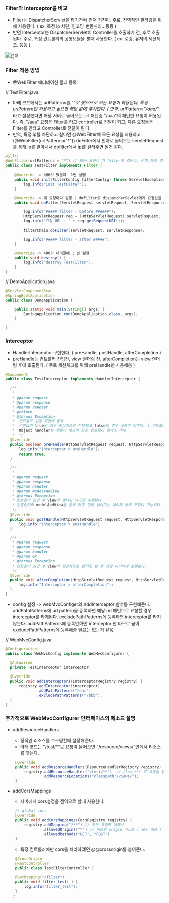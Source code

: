 ### Filter와 Interceptor를 비교
 - Filter는 DispatcherServlet을 타기전에 먼저 거친다. 주로, 전역적인 필터링을 위해 사용된다. ( ex. 특정 ip 차단, 인코딩 변환처리.. 등등 )
 - 반면 Interceptor는 DispatcherServlet이 Controller를 호출하기 전, 후로 호출된다. 주로, 특정 컨트롤러의 공통모듈을 뺄때 사용한다. ( ex. 로깅, 유저의 세션체크..등등 )
 
![캡처](https://user-images.githubusercontent.com/21052356/102745880-65ff7180-43a0-11eb-8f79-8936d172caaa.png)


### Filter 적용 방법
 - @WebFilter 에너테이션 필터 등록

// TestFilter.java
- 아래 코드에서는 urlPatterns를 "*"로 했으므로 모든 요청이 허용된다. 특정 urlPattern만 허용하고 싶으면 해당 값에 추가한다. ( 만약, urlPattern="/aaa/*" 라고 설정했다면 해당 서버로 들어오는
url 패턴중 "/aaa"의 패턴만 요청이 허용된다. 즉, "/aaa" 요청은 Filter를 타고 controller로 전달이 되고, 다른 요청들은 Filter를 안타고 Controller로 전달이 된다.
- 만약, 특정 ip를 차단하고 싶다면 @WebFilter에 모든 요청을 허용하고 (@WebFilter(urlPatterns="*")) doFilter에서 인자로 들어오는 servletRequest를 통해 ip를 알아내서 dofilter에서 ip를 걸러주면
될거 같다.

```java
@Slf4j
@WebFilter(urlPatterns = "*") // 모든 요청이 다 filter에 걸린다. 만약,특정 경로의 요청만 걸리게 하고 싶으면 해당 경로를 적어주면 된다. ex) "/test/*"
public class TestFilter implements Filter {

    @Override -> 서버가 떴을때  1번 실행
    public void init(FilterConfig filterConfig) throws ServletException { 
        log.info("init TestFilter");
    }

    @Override -> 매 요청마다 실행 ( dofilter로 dispatcherSevlet에게 요청값을 전달 )
    public void doFilter(ServletRequest servletRequest, ServletResponse servletResponse, FilterChain filterChain) throws IOException, ServletException {

        log.info("##### filter - before ######");
        HttpServletRequest req = (HttpServletRequest) servletRequest;
        log.info("요청 URL : " + req.getRequestURI());

        filterChain.doFilter(servletRequest, servletResponse);

        log.info("##### filter - after #####");
    }

    @Override -> 서버가 내려갈때 1 번 실행
    public void destroy() {
        log.info("destroy TestFilter");
    }
}
```

// DemoApplication.java
```java
@ServletComponentScan 
@SpringBootApplication
public class DemoApplication {

    public static void main(String[] args) {
        SpringApplication.run(DemoApplication.class, args);
    }

}
```


### Interceptor
  
  - HandlerInterceptor 구현한다. ( preHandle, postHandle, afterCompletion )
  - preHandle는 컨트롤러 진입전, view 랜더링 전, afterCompletion는 view 랜더링 후에 호출된다. ( 주로 세션체크를 위해 preHandle만 사용해봄 )
  ```java
@Component
public class TestInterceptor implements HandlerInterceptor {

    /**
     *
     * @param request
     * @param response
     * @param handler
     * @return
     * @throws Exception
     *  컨트롤로 실행 직전에 동작
     *  반환값이 true일 경우 정상적으로 진행되고,false일 경우 실행이 멈춘다. ( 컨트롤러에 진입하지 않음 )
     *  Object handler는 핸들러 매핑이 찾은 컨트롤러 클래스 객체
     *  */
    @Override
    public boolean preHandle(HttpServletRequest request, HttpServletResponse response, Object handler) throws Exception {
        log.info("Interceptor > preHandle");
        return true;
    }

    /**
     *
     * @param request
     * @param response
     * @param handler
     * @param modelAndView
     * @throws Exception
     * 컨트롤러 진입 후 view가 렌더링 되기전 수행된다.
     * 전달인자의 modelAndView를 통해 화면 단에 들어가는 데이터 등의 조작이 가능하다.
     */
    @Override
    public void postHandle(HttpServletRequest request, HttpServletResponse response, Object handler,ModelAndView modelAndView) throws Exception {
        log.info("Interceptor > postHandle");
    }

    /**
     * @param request
     * @param response
     * @param handler
     * @param ex
     * @throws Exception
     * 컨트롤러 진입 후 view가 정상적으로 랜더링 된 후 제일 마지막에 실행된다.
     */
    @Override
    public void afterCompletion(HttpServletRequest request, HttpServletResponse response,  Object handler, Exception ex) throws Exception {
        log.info("Interceptor > afterCompletion");
    }
}
  ```
  - config 설정 -> webMvcConfiger의 addInterceptor 함수를 구현해준다.  addPathPatterns에 url pattern을 등록하면 해당 url 패턴으로 요청할 경우 interceptor를 타게된다. 
excludePathPatterns에 등록하면 interceptor를 타지 않는다. addPathPatterns에 등록안하면 interceptor 안 타므로 굳이 excludePathPatterns에 등록해줄 필요는 없는거 같음.
    
  // WebMvcConfig.java
  ```java
  @Configuration
public class WebMvcConfig implements WebMvcConfigurer {

    @Autowired
    private TestInterceptor interceptor;

    @Override
    public void addInterceptors(InterceptorRegistry registry) {
        registry.addInterceptor(interceptor)
                .addPathPatterns("/aaa")
                .excludePathPatterns("/bbb");
    }
}
  ```
  

### 추가적으로 WebMvcConfigurer 인터페이스의 메소드 설명
 - addResourceHandlers
   - 정적인 리소스를 호스팅할때 설정해준다.
   - 아래 코드는 "/test/*"로 요청이 들어오면 "/resource/views/"안에서 리소스를 찾는다.
   ```java
    @Override
    public void addResourceHandlers(ResourceHandlerRegistry registry) {
        registry.addResourceHandler("/test/**")  // /test/** 로 요청을 받으면 /views/** 의 값으로 응답을 한다.
                .addResourceLocations("classpath:/views/");
    }
   ```
   
 - addCorsMappings
   - 서버에서 cors설정을 전역으로 할때 사용한다.
   ```java
    // global cors
    @Override
    public void addCorsMappings(CorsRegistry registry) {
        registry.addMapping("/**") // 모든 요청에 대해서
                .allowedOrigins("*") // 허용할 origin 리스트 ( 모두 허용 )
                .allowedMethods("GET", "POST")
    }
    ```
    - 특정 컨트롤러에만 cors를 처리하려면 @@crossorigin를 붙여준다.
    ```java
     @CrossOrigin
     @RestController
     public class TestFilterController {

     @GetMapping("/filter")
     public void filter_test( ) {
         log.info("filter_test");
     }
   }
```
    
   
   
